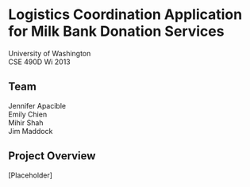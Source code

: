 # Logistics Coordination Application for Milk Bank Donation Services

University of Washington  
CSE 490D Wi 2013  

## Team  
Jennifer Apacible  
Emily Chien  
Mihir Shah  
Jim Maddock  

## Project Overview  
[Placeholder]


